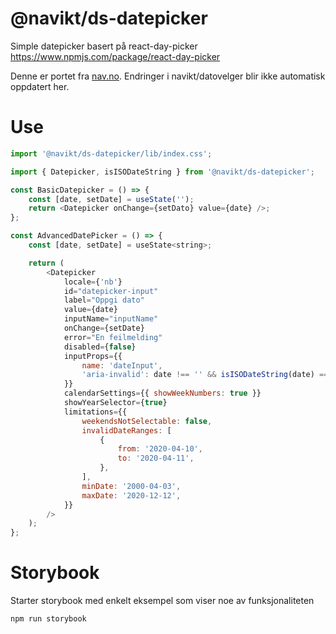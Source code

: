 # @navikt/ds-datepicker

Simple datepicker basert på react-day-picker
https://www.npmjs.com/package/react-day-picker

Denne er portet fra [nav.no](https://github.com/navikt/datovelger). Endringer i navikt/datovelger
blir ikke automatisk oppdatert her.

# Use

```javascript
import '@navikt/ds-datepicker/lib/index.css';

import { Datepicker, isISODateString } from '@navikt/ds-datepicker';

const BasicDatepicker = () => {
    const [date, setDate] = useState('');
    return <Datepicker onChange={setDato} value={date} />;
};

const AdvancedDatePicker = () => {
    const [date, setDate] = useState<string>;

    return (
        <Datepicker
            locale={'nb'}
            id="datepicker-input"
            label="Oppgi dato"
            value={date}
            inputName="inputName"
            onChange={setDate}
            error="En feilmelding"
            disabled={false}
            inputProps={{
                name: 'dateInput',
                'aria-invalid': date !== '' && isISODateString(date) === false,
            }}
            calendarSettings={{ showWeekNumbers: true }}
            showYearSelector={true}
            limitations={{
                weekendsNotSelectable: false,
                invalidDateRanges: [
                    {
                        from: '2020-04-10',
                        to: '2020-04-11',
                    },
                ],
                minDate: '2000-04-03',
                maxDate: '2020-12-12',
            }}
        />
    );
};
```

# Storybook

Starter storybook med enkelt eksempel som viser noe av funksjonaliteten

```
npm run storybook
```
